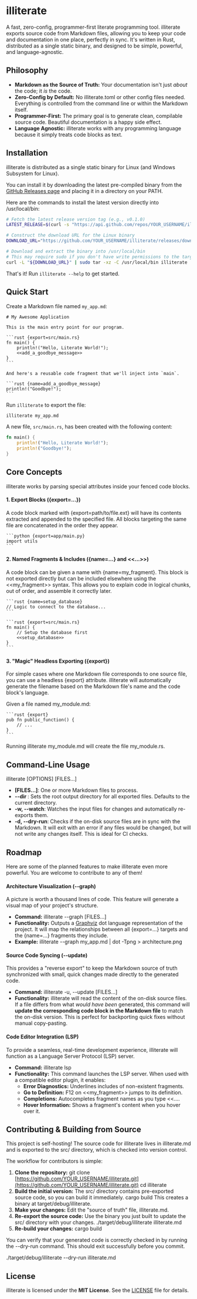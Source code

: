 # illiterate

A fast, zero-config, programmer-first literate programming tool. illiterate exports source code from Markdown files, allowing you to keep your code and documentation in one place, perfectly in sync. It's written in Rust, distributed as a single static binary, and designed to be simple, powerful, and language-agnostic.

## Philosophy

* **Markdown as the Source of Truth:** Your documentation isn't just *about* the code; it *is* the code.
* **Zero-Config by Default:** No illiterate.toml or other config files needed. Everything is controlled from the command line or within the Markdown itself.
* **Programmer-First:** The primary goal is to generate clean, compilable source code. Beautiful documentation is a happy side effect.
* **Language Agnostic:** illiterate works with any programming language because it simply treats code blocks as text.

## Installation

illiterate is distributed as a single static binary for Linux (and Windows Subsystem for Linux).

You can install it by downloading the latest pre-compiled binary from the [GitHub Releases page](https://www.google.com/search?q=https://github.com/YOUR_USERNAME/illiterate/releases/latest) and placing it in a directory on your PATH.

Here are the commands to install the latest version directly into /usr/local/bin:

```bash
# Fetch the latest release version tag (e.g., v0.1.0)
LATEST_RELEASE=$(curl -s "https://api.github.com/repos/YOUR_USERNAME/illiterate/releases/latest" | grep '"tag_name":' | sed -E 's/.*"([^"]+)".*/1/')

# Construct the download URL for the Linux binary
DOWNLOAD_URL="https://github.com/YOUR_USERNAME/illiterate/releases/download/${LATEST_RELEASE}/illiterate-${LATEST_RELEASE}-linux-x86_64.tar.gz"

# Download and extract the binary into /usr/local/bin
# This may require sudo if you don't have write permissions to the target directory.
curl -L "${DOWNLOAD_URL}" | sudo tar -xz -C /usr/local/bin illiterate
```

That's it! Run `illiterate --help` to get started.

## Quick Start

Create a Markdown file named `my_app.md`:

    # My Awesome Application

    This is the main entry point for our program.

    ```rust {export=src/main.rs}
    fn main() {
        println!("Hello, Literate World!");
        <<add_a_goodbye_message>>
    }
    ```

    And here's a reusable code fragment that we'll inject into `main`.

    ```rust {name=add_a_goodbye_message}
    println!("Goodbye!");
    ```

Run `illiterate` to export the file:

```bash
illiterate my_app.md
```

A new file, `src/main.rs`, has been created with the following content:

```rust
fn main() {
    println!("Hello, Literate World!");
    println!("Goodbye!");
}
```

## Core Concepts

illiterate works by parsing special attributes inside your fenced code blocks.

#### 1. Export Blocks ({export=...})

A code block marked with {export=path/to/file.ext} will have its contents extracted and appended to the specified file. All blocks targeting the same file are concatenated in the order they appear.

    ```python {export=app/main.py}
    import utils
    ```

#### 2. Named Fragments & Includes ({name=...} and <<...>>)

A code block can be given a name with {name=my_fragment}. This block is not exported directly but can be included elsewhere using the <<my_fragment>> syntax. This allows you to explain code in logical chunks, out of order, and assemble it correctly later.

    ```rust {name=setup_database}
    // Logic to connect to the database...
    ```

    ```rust {export=src/main.rs}
    fn main() {
        // Setup the database first
        <<setup_database>>
    }
    ```

#### 3. "Magic" Headless Exporting ({export})

For simple cases where one Markdown file corresponds to one source file, you can use a headless {export} attribute. illiterate will automatically generate the filename based on the Markdown file's name and the code block's language.

Given a file named my_module.md:

    ```rust {export}
    pub fn public_function() {
        // ...
    }
    ```

Running illiterate my_module.md will create the file my_module.rs.

## Command-Line Usage

illiterate [OPTIONS] [FILES...]

* **[FILES...]**: One or more Markdown files to process.
* **--dir <DIRECTORY>**: Sets the root output directory for all exported files. Defaults to the current directory.
* **-w, --watch**: Watches the input files for changes and automatically re-exports them.
* **-d, --dry-run**: Checks if the on-disk source files are in sync with the Markdown. It will exit with an error if any files would be changed, but will not write any changes itself. This is ideal for CI checks.

## Roadmap

Here are some of the planned features to make illiterate even more powerful. You are welcome to contribute to any of them!

#### Architecture Visualization (--graph)

A picture is worth a thousand lines of code. This feature will generate a visual map of your project's structure.

* **Command:** illiterate --graph [FILES...]
* **Functionality:** Outputs a [Graphviz](https://graphviz.org/) dot language representation of the project. It will map the relationships between all {export=...} targets and the {name=...} fragments they include.
* **Example:** illiterate --graph my_app.md | dot -Tpng > architecture.png

#### Source Code Syncing (--update)

This provides a "reverse export" to keep the Markdown source of truth synchronized with small, quick changes made directly to the generated code.

* **Command:** illiterate -u, --update [FILES...]
* **Functionality:** illiterate will read the content of the on-disk source files. If a file differs from what *would have been* generated, this command will **update the corresponding code block in the Markdown file** to match the on-disk version. This is perfect for backporting quick fixes without manual copy-pasting.

#### Code Editor Integration (LSP)

To provide a seamless, real-time development experience, illiterate will function as a Language Server Protocol (LSP) server.

* **Command:** illiterate lsp
* **Functionality:** This command launches the LSP server. When used with a compatible editor plugin, it enables:
  * **Error Diagnostics:** Underlines includes of non-existent fragments.
  * **Go to Definition:** F12 on <<my_fragment>> jumps to its definition.
  * **Completions:** Autocompletes fragment names as you type <<....
  * **Hover Information:** Shows a fragment's content when you hover over it.

## Contributing & Building from Source

This project is self-hosting! The source code for illiterate lives in illiterate.md and is exported to the src/ directory, which is checked into version control.

The workflow for contributors is simple:

1. **Clone the repository:**
   git clone [https://github.com/YOUR_USERNAME/illiterate.git](https://github.com/YOUR_USERNAME/illiterate.git)
   cd illiterate
2. **Build the initial version:** The src/ directory contains pre-exported source code, so you can build it immediately.
   cargo build
   This creates a binary at target/debug/illiterate.
3. **Make your changes:** Edit the "source of truth" file, illiterate.md.
4. **Re-export the source code:** Use the binary you just built to update the src/ directory with your changes.
   ./target/debug/illiterate illiterate.md
5. **Re-build your changes:**
   cargo build

You can verify that your generated code is correctly checked in by running the --dry-run command. This should exit successfully before you commit.

./target/debug/illiterate --dry-run illiterate.md

## License

illiterate is licensed under the **MIT License**. See the [LICENSE](LICENSE) file for details.
